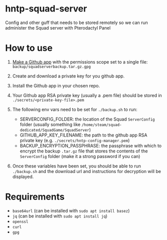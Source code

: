 # hntp-squad-server
Config and other guff that needs to be stored remotely so we can run administer the Squad server with Pterodactyl Panel

# How to use
1. [Make a Github app](https://docs.github.com/en/developers/apps) with the permissions scope set to a single file: `backup/squadserverbackup.tar.gz.gpg`

1. Create and download a private key for you github app.

1. Install the Github app in your chosen repo.

1. Your Github app RSA private key (usually a .pem file) should be stored in `./secrets/<private-key-file>.pem`

1. The following env vars need to be set for `./backup.sh` to run:
    - SERVERCONFIG_FOLDER: the location of the Squad `ServerConfig` folder (usually something like `/home/steam/squad-dedicated/SquadGame/SquadServer`)
    - GITHUB_APP_KEY_FILENAME: the path to the github app RSA private key (e.g. `./secrets/hntp-config-manager.pem`)
    - BACKUP_ENCRYPTION_PASSPHRASE: the passphrase with which to encrypt the backup `.tar.gz` file that stores the contents of the `ServerConfig` folder (make it a strong password if you can)

1. Once these variables have been set, you should be able to run `./backup.sh` and the download url and instructions for decryption will be displayed.

# Requirements
- `base64url` (can be installed with `sudo apt install basez`)
- `jq` (can be installed with `sudo apt install jq`)
- `openssl`
- `curl`
- `gpg`
